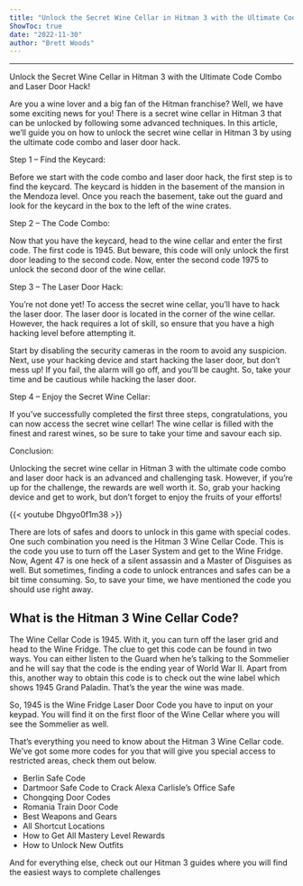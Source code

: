 ```yaml
---
title: "Unlock the Secret Wine Cellar in Hitman 3 with the Ultimate Code Combo and Laser Door Hack!"
ShowToc: true 
date: "2022-11-30"
author: "Brett Woods"
---
```

*****
Unlock the Secret Wine Cellar in Hitman 3 with the Ultimate Code Combo and Laser Door Hack!

Are you a wine lover and a big fan of the Hitman franchise? Well, we have some exciting news for you! There is a secret wine cellar in Hitman 3 that can be unlocked by following some advanced techniques. In this article, we’ll guide you on how to unlock the secret wine cellar in Hitman 3 by using the ultimate code combo and laser door hack.

Step 1 – Find the Keycard:

Before we start with the code combo and laser door hack, the first step is to find the keycard. The keycard is hidden in the basement of the mansion in the Mendoza level. Once you reach the basement, take out the guard and look for the keycard in the box to the left of the wine crates.

Step 2 – The Code Combo:

Now that you have the keycard, head to the wine cellar and enter the first code. The first code is 1945. But beware, this code will only unlock the first door leading to the second code. Now, enter the second code 1975 to unlock the second door of the wine cellar.

Step 3 – The Laser Door Hack:

You’re not done yet! To access the secret wine cellar, you’ll have to hack the laser door. The laser door is located in the corner of the wine cellar. However, the hack requires a lot of skill, so ensure that you have a high hacking level before attempting it.

Start by disabling the security cameras in the room to avoid any suspicion. Next, use your hacking device and start hacking the laser door, but don’t mess up! If you fail, the alarm will go off, and you’ll be caught. So, take your time and be cautious while hacking the laser door.

Step 4 – Enjoy the Secret Wine Cellar:

If you’ve successfully completed the first three steps, congratulations, you can now access the secret wine cellar! The wine cellar is filled with the finest and rarest wines, so be sure to take your time and savour each sip.

Conclusion:

Unlocking the secret wine cellar in Hitman 3 with the ultimate code combo and laser door hack is an advanced and challenging task. However, if you’re up for the challenge, the rewards are well worth it. So, grab your hacking device and get to work, but don’t forget to enjoy the fruits of your efforts!

{{< youtube Dhgyo0f1m38 >}} 



There are lots of safes and doors to unlock in this game with special codes. One such combination you need is the Hitman 3 Wine Cellar Code. This is the code you use to turn off the Laser System and get to the Wine Fridge. Now, Agent 47 is one heck of a silent assassin and a Master of Disguises as well. But sometimes, finding a code to unlock entrances and safes can be a bit time consuming. So, to save your time, we have mentioned the code you should use right away.
 
## What is the Hitman 3 Wine Cellar Code?
 

 
The Wine Cellar Code is 1945. With it, you can turn off the laser grid and head to the Wine Fridge. The clue to get this code can be found in two ways. You can either listen to the Guard when he’s talking to the Sommelier and he will say that the code is the ending year of World War II. Apart from this, another way to obtain this code is to check out the wine label which shows 1945 Grand Paladin. That’s the year the wine was made.
 
So, 1945 is the Wine Fridge Laser Door Code you have to input on your keypad. You will find it on the first floor of the Wine Cellar where you will see the Sommelier as well.
 
That’s everything you need to know about the Hitman 3 Wine Cellar code. We’ve got some more codes for you that will give you special access to restricted areas, check them out below.
 
- Berlin Safe Code
 - Dartmoor Safe Code to Crack Alexa Carlisle’s Office Safe
 - Chongqing Door Codes
 - Romania Train Door Code
 - Best Weapons and Gears
 - All Shortcut Locations
 - How to Get All Mastery Level Rewards
 - How to Unlock New Outfits

 
And for everything else, check out our Hitman 3 guides where you will find the easiest ways to complete challenges




